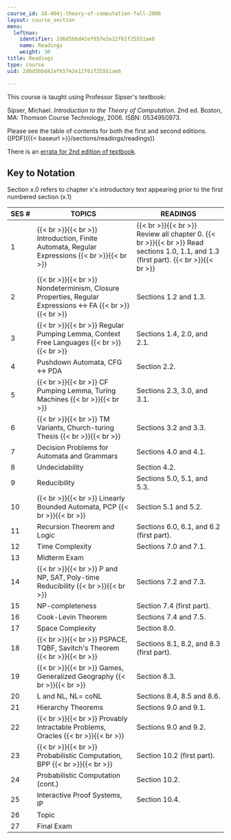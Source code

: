 ```yaml
---
course_id: 18-404j-theory-of-computation-fall-2006
layout: course_section
menu:
  leftnav:
    identifier: 2d6d5bbd42ef657e2e12f61f25551ae6
    name: Readings
    weight: 30
title: Readings
type: course
uid: 2d6d5bbd42ef657e2e12f61f25551ae6

---
```


This course is taught using Professor Sipser's textbook:

Sipser, Michael. _Introduction to the Theory of Computation_. 2nd ed. Boston, MA: Thomson Course Technology, 2006. ISBN: 0534950973.

Please see the table of contents for both the first and second editions. ([PDF]({{< baseurl >}}/sections/readings/readings))

There is an [errata for 2nd edition of textbook](http://www-math.mit.edu/~sipser/itoc-errs2.1.html).

Key to Notation
---------------

Section x.0 refers to chapter x's introductory text appearing prior to the first numbered section (x.1)

| SES # | TOPICS | READINGS |
| --- | --- | --- |
| 1 |  {{< br >}}{{< br >}} Introduction, Finite Automata, Regular Expressions {{< br >}}{{< br >}}  |  {{< br >}}{{< br >}} Review all chapter 0. {{< br >}}{{< br >}} Read sections 1.0, 1.1, and 1.3 (first part). {{< br >}}{{< br >}}  |
| 2 |  {{< br >}}{{< br >}} Nondeterminism, Closure Properties, Regular Expressions ↔ FA {{< br >}}{{< br >}}  | Sections 1.2 and 1.3. |
| 3 |  {{< br >}}{{< br >}} Regular Pumping Lemma, Context Free Languages {{< br >}}{{< br >}}  | Sections 1.4, 2.0, and 2.1. |
| 4 | Pushdown Automata, CFG ↔ PDA | Section 2.2. |
| 5 |  {{< br >}}{{< br >}} CF Pumping Lemma, Turing Machines {{< br >}}{{< br >}}  | Sections 2.3, 3.0, and 3.1. |
| 6 |  {{< br >}}{{< br >}} TM Variants, Church-turing Thesis {{< br >}}{{< br >}}  | Sections 3.2 and 3.3. |
| 7 | Decision Problems for Automata and Grammars | Sections 4.0 and 4.1. |
| 8 | Undecidability | Section 4.2. |
| 9 | Reducibility | Sections 5.0, 5.1, and 5.3. |
| 10 |  {{< br >}}{{< br >}} Linearly Bounded Automata, PCP {{< br >}}{{< br >}}  | Section 5.1 and 5.2. |
| 11 | Recursion Theorem and Logic | Sections 6.0, 6.1, and 6.2 (first part). |
| 12 | Time Complexity | Sections 7.0 and 7.1. |
| 13 | Midterm Exam | &nbsp; |
| 14 |  {{< br >}}{{< br >}} P and NP, SAT, Poly-time Reducibility {{< br >}}{{< br >}}  | Sections 7.2 and 7.3. |
| 15 | NP-completeness | Section 7.4 (first part). |
| 16 | Cook-Levin Theorem | Sections 7.4 and 7.5. |
| 17 | Space Complexity | Section 8.0. |
| 18 |  {{< br >}}{{< br >}} PSPACE, TQBF, Savitch's Theorem {{< br >}}{{< br >}}  | Sections 8.1, 8.2, and 8.3 (first part). |
| 19 |  {{< br >}}{{< br >}} Games, Generalized Geography {{< br >}}{{< br >}}  | Section 8.3. |
| 20 | L and NL, NL= coNL | Sections 8.4, 8.5 and 8.6. |
| 21 | Hierarchy Theorems | Sections 9.0 and 9.1. |
| 22 |  {{< br >}}{{< br >}} Provably Intractable Problems, Oracles {{< br >}}{{< br >}}  | Sections 9.0 and 9.2. |
| 23 |  {{< br >}}{{< br >}} Probabilistic Computation, BPP {{< br >}}{{< br >}}  | Section 10.2 (first part). |
| 24 | Probabilistic Computation (cont.) | Section 10.2. |
| 25 | Interactive Proof Systems, IP | Section 10.4. |
| 26 | Topic | &nbsp; |
| 27 | Final Exam |